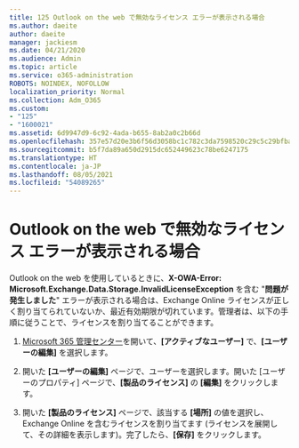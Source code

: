 ```yaml
---
title: 125 Outlook on the web で無効なライセンス エラーが表示される場合
ms.author: daeite
author: daeite
manager: jackiesm
ms.date: 04/21/2020
ms.audience: Admin
ms.topic: article
ms.service: o365-administration
ROBOTS: NOINDEX, NOFOLLOW
localization_priority: Normal
ms.collection: Adm_O365
ms.custom:
- "125"
- "1600021"
ms.assetid: 6d9947d9-6c92-4ada-b655-8ab2a0c2b66d
ms.openlocfilehash: 357e57d20e3b6f56d3058bc1c782c3da7598520c29c5c29bfba6eec614fc5248
ms.sourcegitcommit: b5f7da89a650d2915dc652449623c78be6247175
ms.translationtype: HT
ms.contentlocale: ja-JP
ms.lasthandoff: 08/05/2021
ms.locfileid: "54089265"
---
```

# <a name="getting-an-invalid-license-error-in-outlook-on-the-web"></a>Outlook on the web で無効なライセンス エラーが表示される場合

Outlook on the web を使用しているときに、**X-OWA-Error: Microsoft.Exchange.Data.Storage.InvalidLicenseException** を含む "**問題が発生しました**" エラーが表示される場合は、Exchange Online ライセンスが正しく割り当てられていないか、最近有効期限が切れています。管理者は、以下の手順に従うことで、ライセンスを割り当てることができます。
  
1. [Microsoft 365 管理センター](https://portal.office.com/adminportal/home#/homepage)を開いて、**[アクティブなユーザー]** で、**[ユーザーの編集]** を選択します。

2. 開いた **[ユーザーの編集]** ページで、ユーザーを選択します。開いた [ユーザーのプロパティ] ページで、**[製品のライセンス]** の **[編集]** をクリックします。

3. 開いた **[製品のライセンス]** ページで、該当する **[場所]** の値を選択し、Exchange Online を含むライセンスを割り当てます (ライセンスを展開して、その詳細を表示します)。完了したら、**[保存]** をクリックします。

